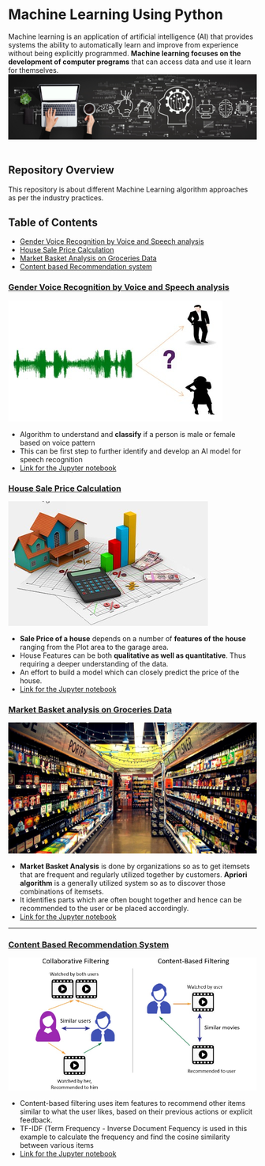# Machine Learning Using Python

Machine learning is an application of artificial intelligence (AI) that provides systems the ability to automatically learn and improve from experience without being explicitly programmed. **Machine learning focuses on the development of computer programs** that can access data and use it learn for themselves. <br>
![enter image description here](https://github.com/anuragvyas1989/Python-Machine-Learning-Projects/blob/main/Images/machine-learning-definition.jpeg)<br><br>
## Repository Overview
This repository is about different Machine Learning algorithm approaches as per the industry practices.<br>

## Table of Contents
- [Gender Voice Recognition by Voice and Speech analysis](#section1)<br>
- [House Sale Price Calculation ](#section2)<br>
- [Market Basket Analysis on Groceries Data](#section3)<br>
- [Content based Recommendation system](#section4)<br>

<a id=section1></a>
### [Gender Voice Recognition by Voice and Speech analysis](https://github.com/anuragvyas1989/Python-Machine-Learning-Projects/tree/main/Gender%20Voice%20Recognition%20by%20Voice%20and%20Speech%20analysis)
![enter image description here](https://github.com/anuragvyas1989/Python-Machine-Learning-Projects/blob/main/Images/Speech%20Recognition.jpg)<br>
- Algorithm to understand and __classify__ if a person is male or female based on voice pattern
- This can be first step to further identify and develop an AI model for speech recognition 
- [Link for the Jupyter notebook](https://github.com/anuragvyas1989/Python-Machine-Learning-Projects/blob/main/Gender%20Voice%20Recognition%20by%20Voice%20and%20Speech%20analysis/Gender%20Voice%20Recognition%20by%20Voice%20and%20Speech%20analysis.ipynb)

<a id=section2></a>
### [House Sale Price Calculation](https://github.com/anuragvyas1989/Python-Machine-Learning-Projects/tree/main/House%20Sale%20Price%20Calculation)
![enter image description here](https://github.com/anuragvyas1989/Python-Machine-Learning-Projects/blob/main/Images/House%20Price.jpg)<br>
- __Sale Price of a house__ depends on a number of __features of the house__ ranging from the Plot area to the garage area.
- House Features can be both __qualitative as well as quantitative__. Thus requiring a deeper understanding of the data.
- An effort to build a model which can closely predict the price of the house.
- [Link for the Jupyter notebook](https://github.com/anuragvyas1989/Python-Machine-Learning-Projects/blob/main/House%20Sale%20Price%20Calculation/Machine%20Learning%20on%20House%20Sale%20Price.ipynb)


<a id=section3></a>
### [Market Basket analysis on Groceries Data](https://github.com/anuragvyas1989/Python-Machine-Learning-Projects/tree/main/Market%20Basket%20analysis%20on%20Groceries%20Data)
![enter image description here](https://github.com/anuragvyas1989/Python-Machine-Learning-Projects/blob/main/Images/Groceries.jpg)<br>
- **Market Basket Analysis** is done by organizations so as to get itemsets that are frequent and regularly utilized together by customers. **Apriori algorithm** is a generally utilized system so as to discover those combinations of itemsets.
- It identifies parts which are often bought together and hence can be recommended to the user or be placed accordingly.
- [Link for the Jupyter notebook](https://github.com/anuragvyas1989/Python-Machine-Learning-Projects/blob/main/Market%20Basket%20analysis%20on%20Groceries%20Data/Market%20Basket%20Analysis%20-%20Groceries%20Data.ipynb)


___
<a id=section4></a>
### [Content Based Recommendation System](https://github.com/anuragvyas1989/Python-Machine-Learning-Projects/tree/main/Content%20Based%20Recommendation%20System)
![enter image description here](https://github.com/anuragvyas1989/Python-Machine-Learning-Projects/blob/main/Images/Recommendation%20Systems.jpg)<br>
- Content-based filtering uses item features to recommend other items similar to what the user likes, based on their previous actions or explicit feedback.
- TF-IDF (Term Frequency - Inverse Document Fequency is used in this example to calculate the frequency and find the cosine similarity between various items
- [Link for the Jupyter notebook](https://github.com/anuragvyas1989/Python-Machine-Learning-Projects/blob/main/Content%20Based%20Recommendation%20System/Content%20Based%20Recommendation%20System.ipynb)

